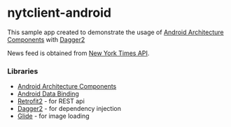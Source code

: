 # nytclient-android

This sample app created to demonstrate the usage of [Android Architecture Components](https://developer.android.com/topic/libraries/architecture/guide.html) with [Dagger2](https://google.github.io/dagger/) 

News feed is obtained from [New York Times API](https://developer.nytimes.com/).

### Libraries
* [Android Architecture Components](https://developer.android.com/topic/libraries/architecture/guide.html)
* [Android Data Binding](https://developer.android.com/topic/libraries/data-binding/index.html)
* [Retrofit2](http://square.github.io/retrofit/) - for REST api
* [Dagger2](https://google.github.io/dagger/) - for dependency injection
* [Glide](https://github.com/bumptech/glide) - for image loading
